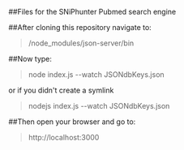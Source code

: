 ##Files for the SNiPhunter Pubmed search engine

##After cloning this repository navigate to:

>/node_modules/json-server/bin

##Now type:

>node index.js --watch JSONdbKeys.json

or if you didn't create a symlink

>nodejs index.js --watch JSONdbKeys.json

##Then open your browser and go to:

>http://localhost:3000